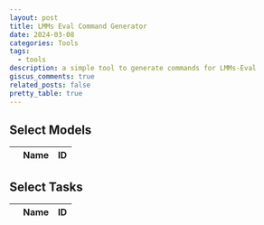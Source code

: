 ```yaml
---
layout: post
title: LMMs Eval Command Generator
date: 2024-03-08
categories: Tools
tags:
  - tools
description: a simple tool to generate commands for LMMs-Eval
giscus_comments: true
related_posts: false
pretty_table: true
---
```


## Select Models

<table
  id="models"
  class="table align-middle mb-0 bg-white"
  data-toggle="table"
  data-height="460"
  data-pagination="true"
  data-click-to-select="true"
  data-url="{{ 'assets/json/2024-03-08-LMMs-Eval-Cmd/models.json' | relative_url }}">
  <thead>
    <tr>
      <th data-field="state" data-checkbox="true"></th>
      <th data-field="Name">Name</th>
      <th data-field="ID">ID</th>
    </tr>
  </thead>
</table>

## Select Tasks

<table
  id="tasks"
  data-toggle="table"
  data-pagination="true"
  class="table align-middle mb-0 bg-white"
  data-height="460"
  data-click-to-select="true"
  data-url="{{ 'assets/json/2024-03-08-LMMs-Eval-Cmd/tasks.json' | relative_url }}">
  <thead>
    <tr>
      <th data-field="state" data-checkbox="true"></th>
      <th data-field="Name">Name</th>
      <th data-field="ID">ID</th>
    </tr>
  </thead>
</table>

<div id="selectedModels"></div>

<div id="selectedTasks"></div>

<script src="{{ 'assets/js/2024-03-08-LMMs-Eval-Cmd/script.js' | relative_url }}"></script>
